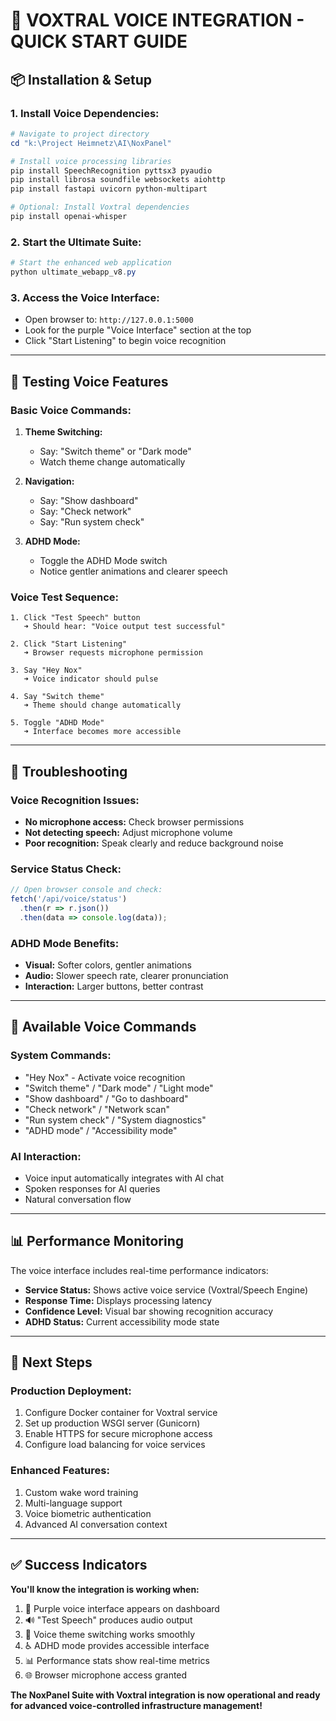 # 🚀 VOXTRAL VOICE INTEGRATION - QUICK START GUIDE

## 📦 **Installation & Setup**

### **1. Install Voice Dependencies:**
```powershell
# Navigate to project directory
cd "k:\Project Heimnetz\AI\NoxPanel"

# Install voice processing libraries
pip install SpeechRecognition pyttsx3 pyaudio
pip install librosa soundfile websockets aiohttp
pip install fastapi uvicorn python-multipart

# Optional: Install Voxtral dependencies
pip install openai-whisper
```

### **2. Start the Ultimate Suite:**
```powershell
# Start the enhanced web application
python ultimate_webapp_v8.py
```

### **3. Access the Voice Interface:**
- Open browser to: `http://127.0.0.1:5000`
- Look for the purple "Voice Interface" section at the top
- Click "Start Listening" to begin voice recognition

---

## 🎤 **Testing Voice Features**

### **Basic Voice Commands:**
1. **Theme Switching:**
   - Say: "Switch theme" or "Dark mode"
   - Watch theme change automatically

2. **Navigation:**
   - Say: "Show dashboard"
   - Say: "Check network"
   - Say: "Run system check"

3. **ADHD Mode:**
   - Toggle the ADHD Mode switch
   - Notice gentler animations and clearer speech

### **Voice Test Sequence:**
```
1. Click "Test Speech" button
   ➜ Should hear: "Voice output test successful"

2. Click "Start Listening"
   ➜ Browser requests microphone permission

3. Say "Hey Nox"
   ➜ Voice indicator should pulse

4. Say "Switch theme"
   ➜ Theme should change automatically

5. Toggle "ADHD Mode"
   ➜ Interface becomes more accessible
```

---

## 🔧 **Troubleshooting**

### **Voice Recognition Issues:**
- **No microphone access:** Check browser permissions
- **Not detecting speech:** Adjust microphone volume
- **Poor recognition:** Speak clearly and reduce background noise

### **Service Status Check:**
```javascript
// Open browser console and check:
fetch('/api/voice/status')
  .then(r => r.json())
  .then(data => console.log(data));
```

### **ADHD Mode Benefits:**
- **Visual:** Softer colors, gentler animations
- **Audio:** Slower speech rate, clearer pronunciation
- **Interaction:** Larger buttons, better contrast

---

## 🎯 **Available Voice Commands**

### **System Commands:**
- "Hey Nox" - Activate voice recognition
- "Switch theme" / "Dark mode" / "Light mode"
- "Show dashboard" / "Go to dashboard"
- "Check network" / "Network scan"
- "Run system check" / "System diagnostics"
- "ADHD mode" / "Accessibility mode"

### **AI Interaction:**
- Voice input automatically integrates with AI chat
- Spoken responses for AI queries
- Natural conversation flow

---

## 📊 **Performance Monitoring**

The voice interface includes real-time performance indicators:

- **Service Status:** Shows active voice service (Voxtral/Speech Engine)
- **Response Time:** Displays processing latency
- **Confidence Level:** Visual bar showing recognition accuracy
- **ADHD Status:** Current accessibility mode state

---

## 🚀 **Next Steps**

### **Production Deployment:**
1. Configure Docker container for Voxtral service
2. Set up production WSGI server (Gunicorn)
3. Enable HTTPS for secure microphone access
4. Configure load balancing for voice services

### **Enhanced Features:**
1. Custom wake word training
2. Multi-language support
3. Voice biometric authentication
4. Advanced AI conversation context

---

## ✅ **Success Indicators**

**You'll know the integration is working when:**

1. 🎤 Purple voice interface appears on dashboard
2. 🔊 "Test Speech" produces audio output
3. 🎨 Voice theme switching works smoothly
4. ♿ ADHD mode provides accessible interface
5. 📊 Performance stats show real-time metrics
6. 🌐 Browser microphone access granted

**The NoxPanel Suite with Voxtral integration is now operational and ready for advanced voice-controlled infrastructure management!**
